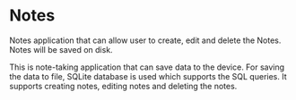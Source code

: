# Notes
Notes application that can allow user to create, edit and delete the Notes. Notes will be saved on disk.

This is note-taking application that can save data to the device. For saving the data to file, SQLite database is used which supports the SQL queries. It supports creating notes, editing notes and deleting the notes. 
